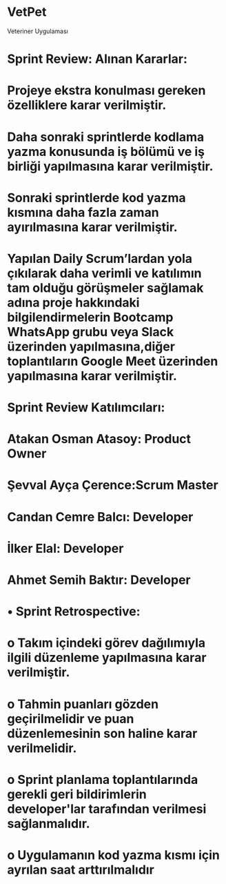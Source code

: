 # VetPet
Veteriner Uygulaması
# Sprint Review: Alınan Kararlar: 
# Projeye ekstra konulması gereken özelliklere karar verilmiştir.
# Daha sonraki sprintlerde kodlama yazma konusunda iş bölümü ve iş birliği yapılmasına karar verilmiştir.
# Sonraki sprintlerde kod yazma kısmına daha fazla zaman ayırılmasına karar verilmiştir.
# Yapılan Daily Scrum’lardan yola çıkılarak daha verimli ve katılımın tam olduğu görüşmeler sağlamak adına proje hakkındaki bilgilendirmelerin Bootcamp WhatsApp grubu veya Slack üzerinden yapılmasına,diğer toplantıların Google Meet üzerinden yapılmasına karar verilmiştir. 
# Sprint Review Katılımcıları:
# Atakan Osman Atasoy: Product Owner
# Şevval Ayça Çerence:Scrum Master 
# Candan Cemre Balcı: Developer
# İlker Elal: Developer
# Ahmet Semih Baktır: Developer
# •	Sprint Retrospective:
# o	Takım içindeki görev dağılımıyla ilgili düzenleme yapılmasına karar verilmiştir.
# o	Tahmin puanları gözden geçirilmelidir ve puan düzenlemesinin son haline karar verilmelidir.
# o	Sprint planlama toplantılarında gerekli geri bildirimlerin developer'lar tarafından verilmesi sağlanmalıdır.
# o	Uygulamanın kod yazma kısmı için ayrılan saat arttırılmalıdır
